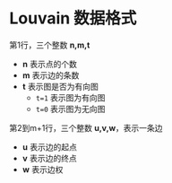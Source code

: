# Louvain 数据格式

第1行，三个整数 **n,m,t** 

- **n** 表示点的个数
- **m** 表示边的条数
- **t** 表示图是否为有向图
  - `t=1` 表示图为有向图
  - `t=0` 表示图为无向图

第2到m+1行，三个整数 **u,v,w**，表示一条边
- **u** 表示边的起点
- **v** 表示边的终点
- **w** 表示边权
